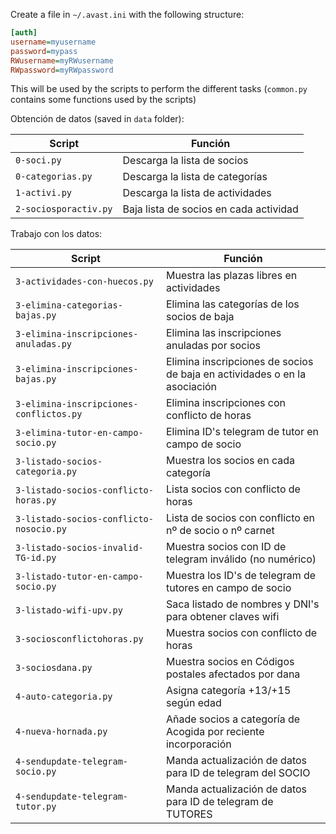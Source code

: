 Create a file in `~/.avast.ini` with the following structure:

```ini
[auth]
username=myusername
password=mypass
RWusername=myRWusername
RWpassword=myRWpassword
```

This will be used by the scripts to perform the different tasks (`common.py` contains some functions used by the scripts)

Obtención de datos (saved in `data` folder):

| Script                | Función                                |
| --------------------- | -------------------------------------- |
| `0-soci.py`           | Descarga la lista de socios            |
| `0-categorias.py`     | Descarga la lista de categorías        |
| `1-activi.py`         | Descarga la lista de actividades       |
| `2-sociosporactiv.py` | Baja lista de socios en cada actividad |

Trabajo con los datos:

| Script                                  | Función                                                                   |
| --------------------------------------- | ------------------------------------------------------------------------- |
| `3-actividades-con-huecos.py`           | Muestra las plazas libres en actividades                                  |
| `3-elimina-categorias-bajas.py`         | Elimina las categorías de los socios de baja                              |
| `3-elimina-inscripciones-anuladas.py`   | Elimina las inscripciones anuladas por socios                             |
| `3-elimina-inscripciones-bajas.py`      | Elimina inscripciones de socios de baja en actividades o en la asociación |
| `3-elimina-inscripciones-conflictos.py` | Elimina inscripciones con conflicto de horas                              |
| `3-elimina-tutor-en-campo-socio.py`     | Elimina ID's telegram de tutor en campo de socio                          |
| `3-listado-socios-categoria.py`         | Muestra los socios en cada categoría                                      |
| `3-listado-socios-conflicto-horas.py`   | Lista socios con conflicto de horas                                       |
| `3-listado-socios-conflicto-nosocio.py` | Lista de socios con conflicto en nº de socio o nº carnet                  |
| `3-listado-socios-invalid-TG-id.py`     | Muestra socios con ID de telegram inválido (no numérico)                  |
| `3-listado-tutor-en-campo-socio.py`     | Muestra los ID's de telegram de tutores en campo de socio                 |
| `3-listado-wifi-upv.py`                 | Saca listado de nombres y DNI's para obtener claves wifi                  |
| `3-sociosconflictohoras.py`             | Muestra socios con conflicto de horas                                     |
| `3-sociosdana.py`                       | Muestra socios en Códigos postales afectados por dana                     |
| `4-auto-categoria.py`                   | Asigna categoría +13/+15 según edad                                       |
| `4-nueva-hornada.py`                    | Añade socios a categoría de Acogida por reciente incorporación            |
| `4-sendupdate-telegram-socio.py`        | Manda actualización de datos para ID de telegram del SOCIO                |
| `4-sendupdate-telegram-tutor.py`        | Manda actualización de datos para ID de telegram de TUTORES               |
